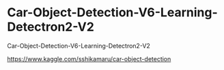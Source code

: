 # Car-Object-Detection-V6-Learning-Detectron2-V2
Car-Object-Detection-V6-Learning-Detectron2-V2

https://www.kaggle.com/sshikamaru/car-object-detection
